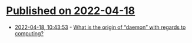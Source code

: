 # [Published on 2022-04-18](index.md)

* [2022-04-18, 10:43:53](https://news.ycombinator.com/item?id=31069163) - [What is the origin of “daemon” with regards to computing?](https://english.stackexchange.com/questions/31430/what-is-the-origin-of-daemon-with-regards-to-computing)
